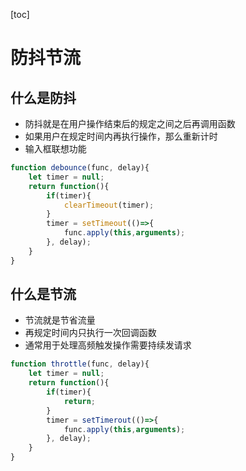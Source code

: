 [toc]

# 防抖节流

## 什么是防抖

- 防抖就是在用户操作结束后的规定之间之后再调用函数
- 如果用户在规定时间内再执行操作，那么重新计时
- 输入框联想功能

```js
function debounce(func, delay){
    let timer = null;
    return function(){
        if(timer){
            clearTimeout(timer);
        }
        timer = setTimeout(()=>{
            func.apply(this,arguments);
        }, delay);
    }
}
```


## 什么是节流

- 节流就是节省流量
- 再规定时间内只执行一次回调函数
- 通常用于处理高频触发操作需要持续发请求

```js
function throttle(func, delay){
    let timer = null;
    return function(){
        if(timer){
            return;
        }
        timer = setTimerout(()=>{
            func.apply(this,arguments);
        }, delay);
    }
}
```